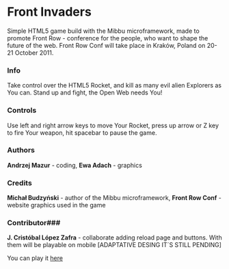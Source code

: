 Front Invaders
========
Simple HTML5 game build with the Mibbu microframework, made to promote Front Row - conference for the people, who want to shape the future of the web. Front Row Conf will take place in Kraków, Poland on 20-21 October 2011.

### Info ###
Take control over the HTML5 Rocket, and kill as many evil alien Explorers as You can. Stand up and fight, the Open Web needs You!

### Controls ###
Use left and right arrow keys to move Your Rocket, press up arrow or Z key to fire Your weapon, hit spacebar to pause the game.

### Authors ###
**Andrzej Mazur** - coding,
**Ewa Adach** - graphics

### Credits ###
**Michał Budzyński** - author of the Mibbu microframework,
**Front Row Conf** - website graphics used in the game

### Contributor###
 **J. Cristóbal López Zafra** - collaborate adding reload page and buttons. With them will be playable on mobile  [ADAPTATIVE DESING IT´S STILL PENDING]


 You can play it [here](http://jcristobal.github.io/FrontInvaders/)